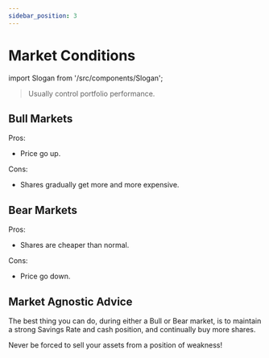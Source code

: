 ```yaml
---
sidebar_position: 3
---
```


# Market Conditions

import Slogan from '/src/components/Slogan';

>Usually control portfolio performance.

## Bull Markets

Pros:
- Price go up.

Cons:
- Shares gradually get more and more expensive.

## Bear Markets

Pros:
- Shares are cheaper than normal.

Cons:
- Price go down.

## Market Agnostic Advice

The best thing you can do, during either a Bull or Bear market, is to maintain a strong Savings Rate and cash position, and continually buy more shares. 

Never be forced to sell your assets from a position of weakness!

<Slogan/>